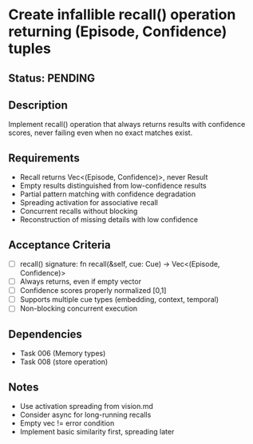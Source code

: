 # Create infallible recall() operation returning (Episode, Confidence) tuples

## Status: PENDING

## Description
Implement recall() operation that always returns results with confidence scores, never failing even when no exact matches exist.

## Requirements
- Recall returns Vec<(Episode, Confidence)>, never Result
- Empty results distinguished from low-confidence results
- Partial pattern matching with confidence degradation
- Spreading activation for associative recall
- Concurrent recalls without blocking
- Reconstruction of missing details with low confidence

## Acceptance Criteria
- [ ] recall() signature: fn recall(&self, cue: Cue) -> Vec<(Episode, Confidence)>
- [ ] Always returns, even if empty vector
- [ ] Confidence scores properly normalized [0,1]
- [ ] Supports multiple cue types (embedding, context, temporal)
- [ ] Non-blocking concurrent execution

## Dependencies
- Task 006 (Memory types)
- Task 008 (store operation)

## Notes
- Use activation spreading from vision.md
- Consider async for long-running recalls
- Empty vec != error condition
- Implement basic similarity first, spreading later